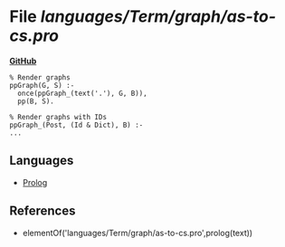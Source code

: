 # File _languages/Term/graph/as-to-cs.pro_
**[GitHub](https://github.com/softlang/yas/blob/master/languages/Term/graph/as-to-cs.pro)**
```
% Render graphs
ppGraph(G, S) :-
  once(ppGraph_(text('.'), G, B)),
  pp(B, S).

% Render graphs with IDs
ppGraph_(Post, (Id & Dict), B) :-
...
```

## Languages
* [Prolog](../languages/Prolog.md)

## References
* elementOf('languages/Term/graph/as-to-cs.pro',prolog(text))
